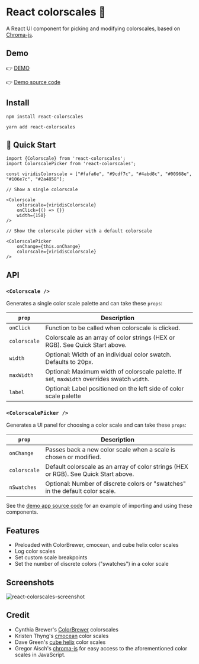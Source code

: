 # React colorscales 🌈

A React UI component for picking and modifying colorscales, based on [Chroma-js](https://gka.github.io/chroma.js/).

## Demo

👉 [DEMO](http://react-colorscales.getforge.io/)

👉 [Demo source code](https://github.com/plotly/react-colorscales-demo-app)

## Install

`npm install react-colorscales`

`yarn add react-colorscales`

## 🚗 Quick Start

```
import {Colorscale} from 'react-colorscales';
import ColorscalePicker from 'react-colorscales';

const viridisColorscale = ["#fafa6e", "#9cdf7c", "#4abd8c", "#00968e", "#106e7c", "#2a4858"];

// Show a single colorscale

<Colorscale
    colorscale={viridisColorscale}
    onClick={() => {}}
    width={150}
/>

// Show the colorscale picker with a default colorscale

<ColorscalePicker 
    onChange={this.onChange}
    colorscale={viridisColorscale}
/>
```

## API

### `<Colorscale />`

Generates a single color scale palette and can take these `props`:

| `prop`         | Description                                                                                | 
| -------------- | ------------------------------------------------------------------------------------------ |
| `onClick`      | Function to be called when colorscale is clicked.                                          |
| `colorscale`   | Colorscale as an array of color strings (HEX or RGB). See Quick Start above.               |
| `width`        | Optional: Width of an individual color swatch. Defaults to 20px.                           |
| `maxWidth`     | Optional: Maximum width of colorscale palette. If set, `maxWidth` overrides swatch `width`. |
| `label`        | Optional: Label positioned on the left side of color scale palette                         |


### `<ColorscalePicker />`

Generates a UI panel for choosing a color scale and can take these `props`:

| `prop`         | Description                                                                                | 
| -------------- | ------------------------------------------------------------------------------------------ |
| `onChange`     | Passes back a new color scale when a scale is chosen or modified.                          |
| `colorscale`   | Default colorscale as an array of color strings (HEX or RGB). See Quick Start above.       |
| `nSwatches`    | Optional: Number of discrete colors or "swatches" in the default color scale.              |

See the [demo app source code](https://github.com/plotly/react-colorscales-demo-app/blob/master/src/App.js) for an example of importing and using these components.

## Features

- Preloaded with ColorBrewer, cmocean, and cube helix color scales
- Log color scales
- Set custom scale breakpoints
- Set the number of discrete colors ("swatches") in a color scale

## Screenshots

![react-colorscales-screenshot](https://github.com/plotly/react-colorscale-picker/raw/master/screenshot.png)

## Credit

- Cynthia Brewer's [ColorBrewer](http://colorbrewer2.org/) colorscales
- Kristen Thyng's [cmocean](http://matplotlib.org/cmocean/) color scales
- Dave Green's [cube helix](https://www.mrao.cam.ac.uk/~dag/CUBEHELIX/) color scales
- Gregor Aisch's [chroma-js](https://github.com/gka/chroma.js/) for easy access to the aforementioned color scales in JavaScript.
